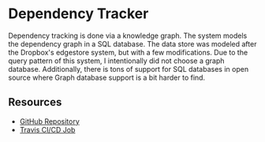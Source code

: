 # Dependency Tracker

Dependency tracking is done via a knowledge graph.
The system models the dependency graph in a SQL database.
The data store was modeled after the Dropbox's edgestore system, but with a few modifications.
Due to the query pattern of this system, I intentionally did not choose a graph database.
Additionally, there is tons of support for SQL databases in open source where Graph database support is a bit harder to find.

## Resources

* [GitHub Repository](https://github.com/deps-cloud/dts)
* [Travis CI/CD Job](https://travis-ci.com/deps-cloud/dts)
